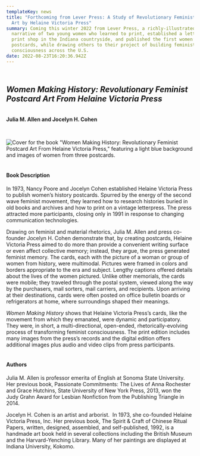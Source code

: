 ```yaml
---
templateKey: news
title: "Forthcoming from Lever Press: A Study of Revolutionary Feminist Postcard
  Art by Helaine Victoria Press"
summary: Coming this winter 2022 from Lever Press, a richly-illustrated
  narrative of two young women who learned to print, established a letterpress
  print shop in the Indiana countryside, and published the first women’s history
  postcards, while drawing others to their project of building feminist
  consciousness across the U.S.
date: 2022-08-23T16:20:36.942Z
---
```

## <br>*Women Making History: Revolutionary Feminist Postcard Art From Helaine Victoria Press*

**\
Julia M. Allen and Jocelyn H. Cohen**

**<br>**

![Cover for the book "Women Making History: Revolutionary Feminist Postcard Art From Helaine Victoria Press," featuring a light blue background and images of women from three postcards.](assets/allen-and-cohen-cover-final.jpg)

#### **<br>Book Description**

In 1973, Nancy Poore and Jocelyn Cohen established Helaine Victoria Press to publish women’s history postcards. Spurred by the energy of the second wave feminist movement, they learned how to research histories buried in old books and archives and how to print on a vintage letterpress. The press attracted more participants, closing only in 1991 in response to changing communication technologies.

Drawing on feminist and material rhetorics, Julia M. Allen and press co-founder Jocelyn H. Cohen demonstrate that, by creating postcards, Helaine Victoria Press aimed to do more than provide a convenient writing surface or even affect collective memory; instead, they argue, the press generated feminist memory. The cards, each with the picture of a woman or group of women from history, were multimodal. Pictures were framed in colors and borders appropriate to the era and subject. Lengthy captions offered details about the lives of the women pictured. Unlike other memorials, the cards were mobile; they traveled through the postal system, viewed along the way by the purchasers, mail sorters, mail carriers, and recipients. Upon arriving at their destinations, cards were often posted on office bulletin boards or refrigerators at home, where surroundings shaped their meanings. 

*Women Making History* shows that Helaine Victoria Press’s cards, like the movement from which they emanated, were dynamic and participatory. They were, in short, a multi-directional, open-ended, rhetorically-evolving process of transforming feminist consciousness. The print edition includes many images from the press’s records and the digital edition offers additional images plus audio and video clips from press participants.

#### <br>Authors

Julia M. Allen is professor emerita of English at Sonoma State University. Her previous book, Passionate Commitments: The Lives of Anna Rochester and Grace Hutchins, State University of New York Press, 2013, won the Judy Grahn Award for Lesbian Nonfiction from the Publishing Triangle in 2014. 

Jocelyn H. Cohen is an artist and arborist.  In 1973, she co-founded Helaine Victoria Press, Inc. Her previous book, The Spirit & Craft of Chinese Ritual Papers, written, designed, assembled, and self-published, 1992, is a handmade art book held in several collections including the British Museum and the Harvard-Yenching Library. Many of her paintings are displayed at Indiana University, Kokomo.